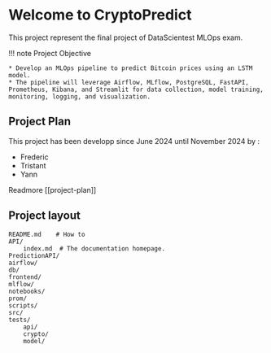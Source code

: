 # Welcome to CryptoPredict

This project represent the final project of DataScientest MLOps exam.

!!! note Project Objective

    * Develop an MLOps pipeline to predict Bitcoin prices using an LSTM model. 
    * The pipeline will leverage Airflow, MLflow, PostgreSQL, FastAPI, Prometheus, Kibana, and Streamlit for data collection, model training, monitoring, logging, and visualization.

## Project Plan

This project has been developp since June 2024 until November 2024 by :

* Frederic
* Tristant
* Yann

Readmore [[project-plan]]

## Project layout

    README.md    # How to 
    API/
        index.md  # The documentation homepage.
    PredictionAPI/
    airflow/
    db/
    frontend/
    mlflow/
    notebooks/
    prom/
    scripts/
    src/
    tests/
        api/
        crypto/
        model/



